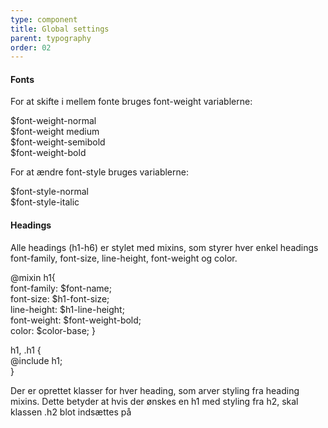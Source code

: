 ```yaml
---
type: component
title: Global settings
parent: typography
order: 02
---
```


<!-- Global setting begin -->
<h4 class="heading">Fonts</h4>
<p>For at skifte i mellem fonte bruges font-weight variablerne:</p>
<p class="monospace">
	$font-weight-normal<br>
	$font-weight medium<br>
	$font-weight-semibold<br>
	$font-weight-bold<br>
</p>
<p>For at ændre font-style bruges variablerne:</p>
<p class="monospace">
	$font-style-normal<br>
	$font-style-italic
</p>


<h4 class="heading">Headings</h4>
<p>Alle headings (h1-h6) er stylet med mixins, som styrer hver enkel headings font-family, font-size, line-height, font-weight og color. </p>
<p class="monospace">
	@mixin h1{ <br>
    font-family: $font-name; <br>
    font-size: $h1-font-size; <br>
    line-height: $h1-line-height; <br>
    font-weight: $font-weight-bold; <br>
    color: $color-base;
  }
</p>
<p class="monospace">
h1, .h1 {<br>
@include h1;<br>
}
</p> 
<p>Der er oprettet klasser for hver heading, som arver styling fra heading mixins. Dette betyder at hvis der ønskes en h1 med styling fra h2, skal klassen .h2 blot indsættes på <h1 class="h2"></h1> </p>





